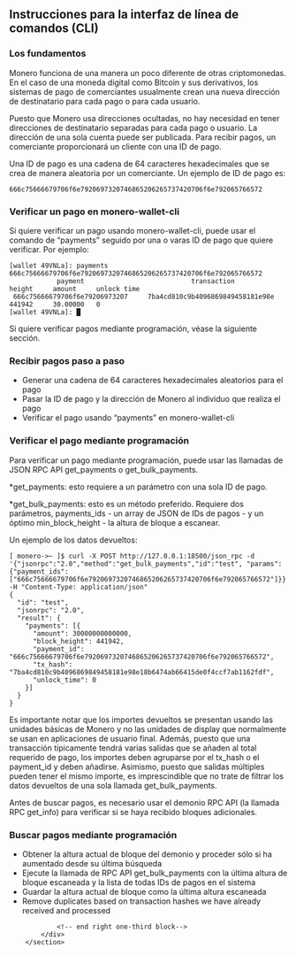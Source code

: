 <section class="container">
            <div class="row">
                <!-- left two-thirds block-->
                <div class="full">
                    <div class="info-block text-adapt">
                        <div class="row center-xs">
                            <div class="col">
                                <h2>Instrucciones para la interfaz de línea de comandos (CLI)</h2>
                            </div>
                        </div>
<div markdown="1">
                           
### Los fundamentos

Monero funciona de una manera un poco diferente de otras criptomonedas. En el caso de una moneda digital como Bitcoin y sus derivativos, los sistemas de pago de comerciantes usualmente crean una nueva dirección de destinatario para cada pago o para cada usuario.

Puesto que Monero usa direcciones ocultadas, no hay necesidad en tener direcciones de destinatario separadas para cada pago o usuario. La dirección de una sola cuenta puede ser publicada. Para recibir pagos, un comerciante proporcionará un cliente con una ID de pago.

Una ID de pago es una cadena de 64 caracteres hexadecimales que se crea de manera aleatoria por un comerciante. Un ejemplo de ID de pago es:

```
666c75666679706f6e7920697320746865206265737420706f6e792065766572
```

### Verificar un pago en monero-wallet-cli
Si quiere verificar un pago usando monero-wallet-cli, puede usar el comando de “payments” seguido por una o varas ID de pago que quiere verificar. Por ejemplo:

```
[wallet 49VNLa]: payments 666c75666679706f6e7920697320746865206265737420706f6e792065766572
            payment                           transaction               height     amount     unlock time
 666c75666679706f6e79206973207     7ba4cd810c9b4096869849458181e98e     441942     30.00000   0
[wallet 49VNLa]: █
```

Si quiere verificar pagos mediante programación, véase la siguiente sección.

### Recibir pagos paso a paso

* Generar una cadena de 64 caracteres hexadecimales aleatorios para el pago
* Pasar la ID de pago y la dirección de Monero al individuo que realiza el pago
* Verificar el pago usando “payments” en monero-wallet-cli

### Verificar el pago mediante programación

Para verificar un pago mediante programación, puede usar las llamadas de JSON RPC API get_payments o get_bulk_payments.

*get_payments: esto requiere a un parámetro con una sola ID de pago.

*get_bulk_payments: esto es un método preferido. Requiere dos parámetros, payments_ids - un array de JSON de IDs de pagos - y un óptimo min_block_height - la altura de bloque a escanear.  

Un ejemplo de los datos devueltos:

```
[ monero->~ ]$ curl -X POST http://127.0.0.1:18500/json_rpc -d '{"jsonrpc":"2.0","method":"get_bulk_payments","id":"test", "params":{"payment_ids": ["666c75666679706f6e7920697320746865206265737420706f6e792065766572"]}}' -H "Content-Type: application/json"
{
  "id": "test",
  "jsonrpc": "2.0",
  "result": {
    "payments": [{
      "amount": 30000000000000,
      "block_height": 441942,
      "payment_id": "666c75666679706f6e7920697320746865206265737420706f6e792065766572",
      "tx_hash": "7ba4cd810c9b4096869849458181e98e18b6474ab66415de0f4ccf7ab1162fdf",
      "unlock_time": 0
    }]
  }
}
```

Es importante notar que los importes devueltos se presentan usando las unidades básicas de Monero y no las unidades de display que normalmente se usan en aplicaciones de usuario final. Además, puesto que una transacción típicamente tendrá varias salidas que se añaden al total requerido de pago, los importes deben agruparse por el tx_hash o el payment_id y deben añadirse. Asimismo, puesto que salidas múltiples pueden tener el mismo importe, es imprescindible que no trate de filtrar los datos devueltos de una sola llamada get_bulk_payments.

Antes de buscar pagos, es necesario usar el demonio RPC API (la llamada RPC get_info) para verificar si se haya recibido bloques adicionales.

### Buscar pagos mediante programación

* Obtener la altura actual de bloque del demonio y proceder sólo si ha aumentado desde su última búsqueda
* Ejecute la llamada de RPC API get_bulk_payments con la última altura de bloque escaneada y la lista de todas IDs de pagos en el sistema
* Guardar la altura actual de bloque como la última altura escaneada
* Remove duplicates based on transaction hashes we have already received and processed  
                           
</div>
                    </div>
                </div>
    
                
                <!-- end right one-third block-->
            </div>
        </section>
                